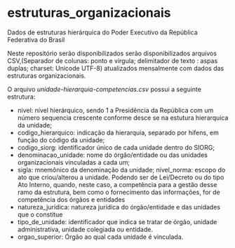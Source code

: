 # estruturas_organizacionais
Dados de estruturas hierárquica do Poder Executivo da República Federativa do Brasil

Neste repositório serão disponibilizados serão disponibilizados arquivos CSV,(Separador de colunas: ponto e virgula; delimitador de texto : aspas duplas; charset: Unicode UTF-8) atualizados mensalmente com dados das estruturas organizacionais.

O arquivo *unidade-hierarquia-competencias.csv* possui a seguinte estrutura:
- nivel: nível hierárquico, sendo 1 a Presidência da República com um número sequencia crescente conforme desce se na estutura hierarquica da unidade;
- codigo_hierarquico: indicação da hierarquia, separado por hifens, em função do código da unidade;
- codigo_siorg: identificador único de cada unidade dentro do SIORG;
- denominacao_unidade: nome do órgão/entidade ou das unidades organizacionais vinculadas a cada um;
- sigla: mnemônico da denominação da unidade;
nivel_norma: escopo do ato que criou/alterou a unidade. Podendo ser de Lei/Decreto ou do tipo Ato Interno, quando, neste caso, a competência para a gestão desse ramo da estrutura, bem como o fornecimento das informações, for de competência dos órgãos e entidades
- natureza_juridica: natureza jurídica do órgão/entidade e das unidades que o constitue
- tipo_de_unidade: identificador que indica se tratar de órgão, unidade administrativa, unidade colegiada ou entidade.
- orgao_superior: Órgão ao qual cada unidade é vinculada.



